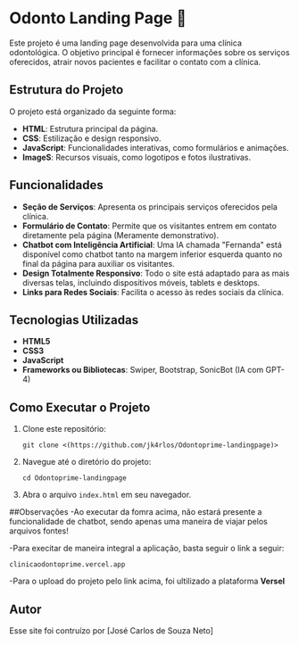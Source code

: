 # Odonto Landing Page 🦷

Este projeto é uma landing page desenvolvida para uma clínica odontológica. O objetivo principal é fornecer informações sobre os serviços oferecidos, atrair novos pacientes e facilitar o contato com a clínica.

## Estrutura do Projeto

O projeto está organizado da seguinte forma:

- **HTML**: Estrutura principal da página.
- **CSS**: Estilização e design responsivo.
- **JavaScript**: Funcionalidades interativas, como formulários e animações.
- **ImageS**: Recursos visuais, como logotipos e fotos ilustrativas.

## Funcionalidades

- **Seção de Serviços**: Apresenta os principais serviços oferecidos pela clínica.
- **Formulário de Contato**: Permite que os visitantes entrem em contato diretamente pela página (Meramente demonstrativo).
- **Chatbot com Inteligência Artificial**: Uma IA chamada "Fernanda" está disponível como chatbot tanto na margem inferior esquerda quanto no final da página para auxiliar os visitantes.
- **Design Totalmente Responsivo**: Todo o site está adaptado para as mais diversas telas, incluindo dispositivos móveis, tablets e desktops.
- **Links para Redes Sociais**: Facilita o acesso às redes sociais da clínica.

## Tecnologias Utilizadas

- **HTML5**
- **CSS3**
- **JavaScript**
- **Frameworks ou Bibliotecas**: Swiper, Bootstrap, SonicBot (IA com GPT-4)

## Como Executar o Projeto

1. Clone este repositório:
    ```
    git clone <(https://github.com/jk4rlos/Odontoprime-landingpage)>
    ```
2. Navegue até o diretório do projeto:
    ```
    cd Odontoprime-landingpage
    ```
3. Abra o arquivo `index.html` em seu navegador.

##Observações
-Ao executar da fomra acima, não estará presente a funcionalidade de chatbot, sendo apenas uma 
maneira de viajar pelos arquivos fontes!

-Para execitar de maneira integral a aplicação, basta seguir o link a seguir:
```
clinicaodontoprime.vercel.app
```
-Para o upload do projeto pelo link acima, foi ultilizado a plataforma **Versel**

## Autor
Esse site foi contruízo por [José Carlos de Souza Neto]




